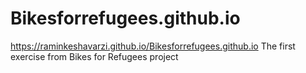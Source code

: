 # Bikesforrefugees.github.io
https://raminkeshavarzi.github.io/Bikesforrefugees.github.io
The first exercise from Bikes for Refugees project
